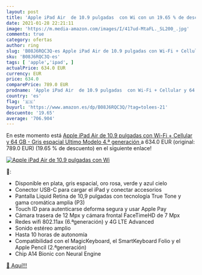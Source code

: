 ```yaml
---
layout: post
title: 'Apple iPad Air  de 10.9 pulgadas  con Wi con un 19.65 % de descuento'
date: 2021-01-28 22:21:11
image: 'https://m.media-amazon.com/images/I/417ud-MtaFL._SL200_.jpg'
comments: true
category: ofertas
author: ring
slug: 'B08J6RQC3Q-es Apple iPad Air de 10.9 pulgadas con Wi-Fi + Cellular y 64...'
sku: 'B08J6RQC3Q-es'
tags: [ 'apple','ipad', ]
actualPrice: 634.0 EUR
currency: EUR
price: 634.0
comparePrice: 789.0 EUR
prodname: 'Apple iPad Air  de 10.9 pulgadas  con Wi-Fi + Cellular y 64 GB  - Gris espacial  Ultimo Modelo  4.ª generación '
country: 'es'
flag: '🇪🇸'
buyurl: 'https://www.amazon.es/dp/B08J6RQC3Q/?tag=tolees-21'
descuento: '19.65'
average: '706.904'
---
```


En este momento está [Apple iPad Air  de 10.9 pulgadas  con Wi-Fi + Cellular y 64 GB  - Gris espacial  Ultimo Modelo  4.ª generación ](https://www.amazon.es/dp/B08J6RQC3Q/?tag=tolees-21) a 634.0 EUR (original: 789.0 EUR) (19.65 %  de descuento) en el siguiente enlace!

[![Apple iPad Air  de 10.9 pulgadas  con Wi](https://m.media-amazon.com/images/I/417ud-MtaFL._SL200_.jpg)](https://www.amazon.es/dp/B08J6RQC3Q/?tag=tolees-21)

🔎:

- Disponible en plata, gris espacial, oro rosa, verde y azul cielo
- Conector USB-C para cargar el iPad y conectar accesorios
- Pantalla Liquid Retina de 10,9 pulgadas con tecnología True Tone y gama cromática amplia (P3)
- Touch ID para autenticarse deforma segura y usar Apple Pay
- Cámara trasera de 12 Mpx y cámara frontal FaceTimeHD de 7 Mpx
- Redes wifi 802.11ax (6.ªgeneración) y 4G LTE Advanced
- Sonido estéreo amplio
- Hasta 10 horas de autonomía
- Compatibilidad con el MagicKeyboard, el SmartKeyboard Folio y el Apple Pencil (2.ªgeneración)
- Chip A14 Bionic con Neural Engine

[🛒 Aquí!!!](https://www.amazon.es/dp/B08J6RQC3Q/?tag=tolees-21)
